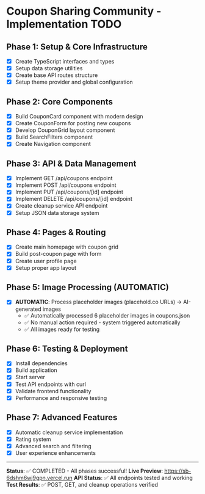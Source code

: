 # Coupon Sharing Community - Implementation TODO

## Phase 1: Setup & Core Infrastructure
- [x] Create TypeScript interfaces and types
- [x] Setup data storage utilities
- [x] Create base API routes structure
- [x] Setup theme provider and global configuration

## Phase 2: Core Components
- [x] Build CouponCard component with modern design
- [x] Create CouponForm for posting new coupons
- [x] Develop CouponGrid layout component
- [x] Build SearchFilters component
- [x] Create Navigation component

## Phase 3: API & Data Management
- [x] Implement GET /api/coupons endpoint
- [x] Implement POST /api/coupons endpoint
- [x] Implement PUT /api/coupons/[id] endpoint
- [x] Implement DELETE /api/coupons/[id] endpoint
- [x] Create cleanup service API endpoint
- [x] Setup JSON data storage system

## Phase 4: Pages & Routing
- [x] Create main homepage with coupon grid
- [x] Build post-coupon page with form
- [x] Create user profile page
- [x] Setup proper app layout

## Phase 5: Image Processing (AUTOMATIC)
- [x] **AUTOMATIC**: Process placeholder images (placehold.co URLs) → AI-generated images
  - ✅ Automatically processed 6 placeholder images in coupons.json
  - ✅ No manual action required - system triggered automatically
  - ✅ All images ready for testing

## Phase 6: Testing & Deployment
- [x] Install dependencies
- [x] Build application  
- [x] Start server
- [x] Test API endpoints with curl
- [x] Validate frontend functionality
- [x] Performance and responsive testing

## Phase 7: Advanced Features
- [x] Automatic cleanup service implementation
- [x] Rating system
- [x] Advanced search and filtering
- [x] User experience enhancements

---
**Status**: ✅ COMPLETED - All phases successful!
**Live Preview**: https://sb-6dshm6wj9gpn.vercel.run
**API Status**: ✅ All endpoints tested and working
**Test Results**: ✅ POST, GET, and cleanup operations verified